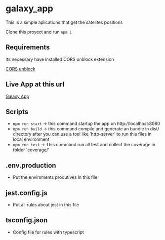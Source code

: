 # galaxy_app
This is a simple aplications that get the satelites positions

Clone this proyect and run `npm i`

## Requirements

Its necessary have installed CORS unblock extension

[CORS unblock](https://chrome.google.com/webstore/detail/cors-unblock/lfhmikememgdcahcdlaciloancbhjino/related)

## Live App at this url 

[Galaxy App](https://galaxy-app-qpk82.ondigitalocean.app)

## Scripts
* `npm run start` -> this command startup the app on http://localhost:8080
* `npm run build` -> this command compile and generate an bundle in dist/ directory after you can use a tool like 'http-server' to run this files in local environment
* `npm run test` -> This command run all test and collect the coverage in folder 'coverage/'

## .env.production

* Put the enviroments produtives in this file

## jest.config.js

* Put all rules about jest in this file

## tsconfig.json

* Config file for rules with typescript
